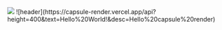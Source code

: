 <img src="https://capsule-render.vercel.app/api?type=Waving&color=auto&height=300&section=header&text=Welcome%20&fontSize=50&fontAlign=85&fontColor=9966ff" />
![header](https://capsule-render.vercel.app/api?height=400&text=Hello%20World!&desc=Hello%20capsule%20render)
